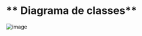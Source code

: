 # ** Diagrama de classes**

![image](https://github.com/user-attachments/assets/0e2b67c5-c27e-46df-8c7e-e0f4a519c04a)
